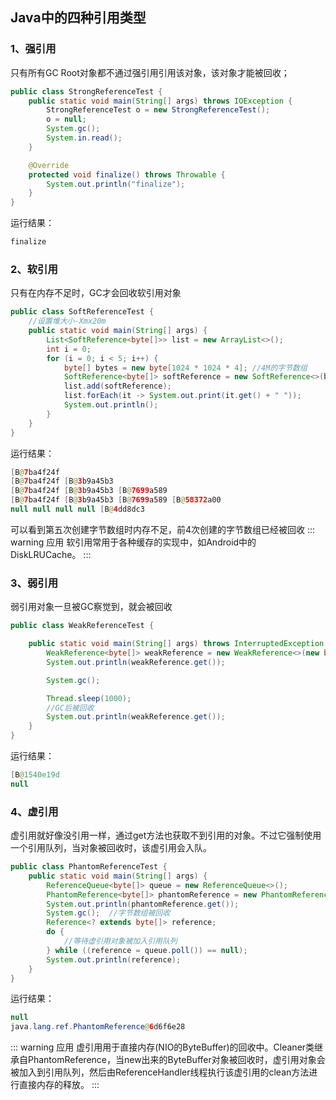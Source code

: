 ## Java中的四种引用类型
### 1、强引用
只有所有GC Root对象都不通过强引用引用该对象，该对象才能被回收；
```java
public class StrongReferenceTest {
    public static void main(String[] args) throws IOException {
        StrongReferenceTest o = new StrongReferenceTest();
        o = null;
        System.gc();
        System.in.read();
    }

    @Override
    protected void finalize() throws Throwable {
        System.out.println("finalize");
    }
}
```
运行结果：
```java
finalize
```
### 2、软引用
只有在内存不足时，GC才会回收软引用对象
```java
public class SoftReferenceTest {
    //设置堆大小-Xmx20m
    public static void main(String[] args) {
        List<SoftReference<byte[]>> list = new ArrayList<>();
        int i = 0;
        for (i = 0; i < 5; i++) {
            byte[] bytes = new byte[1024 * 1024 * 4]; //4M的字节数组
            SoftReference<byte[]> softReference = new SoftReference<>(bytes);
            list.add(softReference);
            list.forEach(it -> System.out.print(it.get() + " "));
            System.out.println();
        }
    }
}
```
运行结果：
```java
[B@7ba4f24f 
[B@7ba4f24f [B@3b9a45b3 
[B@7ba4f24f [B@3b9a45b3 [B@7699a589 
[B@7ba4f24f [B@3b9a45b3 [B@7699a589 [B@58372a00 
null null null null [B@4dd8dc3 
```
可以看到第五次创建字节数组时内存不足，前4次创建的字节数组已经被回收
::: warning 应用
软引用常用于各种缓存的实现中，如Android中的DiskLRUCache。
:::
### 3、弱引用
弱引用对象一旦被GC察觉到，就会被回收
```java
public class WeakReferenceTest {

    public static void main(String[] args) throws InterruptedException {
        WeakReference<byte[]> weakReference = new WeakReference<>(new byte[1024 * 1024 * 10]);
        System.out.println(weakReference.get());

        System.gc();

        Thread.sleep(1000);
        //GC后被回收
        System.out.println(weakReference.get());
    }
}
```
运行结果：
```java
[B@1540e19d
null
```
### 4、虚引用
虚引用就好像没引用一样，通过get方法也获取不到引用的对象。不过它强制使用一个引用队列，当对象被回收时，该虚引用会入队。
```java
public class PhantomReferenceTest {
    public static void main(String[] args) {
        ReferenceQueue<byte[]> queue = new ReferenceQueue<>();
        PhantomReference<byte[]> phantomReference = new PhantomReference<>(new byte[1024], queue);
        System.out.println(phantomReference.get());
        System.gc();  //字节数组被回收
        Reference<? extends byte[]> reference;
        do {
            //等待虚引用对象被加入引用队列
        } while ((reference = queue.poll()) == null);
        System.out.println(reference);
    }
}
```
运行结果：
```java
null
java.lang.ref.PhantomReference@6d6f6e28
```
::: warning 应用
虚引用用于直接内存(NIO的ByteBuffer)的回收中。Cleaner类继承自PhantomReference，当new出来的ByteBuffer对象被回收时，虚引用对象会被加入到引用队列，然后由ReferenceHandler线程执行该虚引用的clean方法进行直接内存的释放。
:::